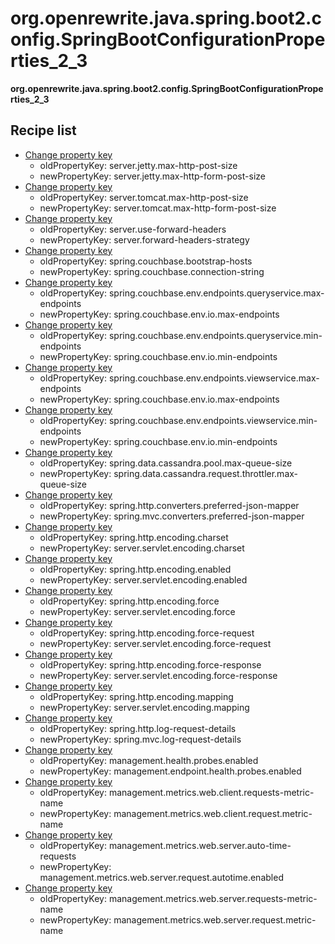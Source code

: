 # org.openrewrite.java.spring.boot2.config.SpringBootConfigurationProperties_2_3

**org.openrewrite.java.spring.boot2.config.SpringBootConfigurationProperties\_2\_3**  

## Recipe list

* [Change property key](../../../../properties/changepropertykey.md)
  * oldPropertyKey: server.jetty.max-http-post-size
  * newPropertyKey: server.jetty.max-http-form-post-size
* [Change property key](../../../../properties/changepropertykey.md)
  * oldPropertyKey: server.tomcat.max-http-post-size
  * newPropertyKey: server.tomcat.max-http-form-post-size
* [Change property key](../../../../properties/changepropertykey.md)
  * oldPropertyKey: server.use-forward-headers
  * newPropertyKey: server.forward-headers-strategy
* [Change property key](../../../../properties/changepropertykey.md)
  * oldPropertyKey: spring.couchbase.bootstrap-hosts
  * newPropertyKey: spring.couchbase.connection-string
* [Change property key](../../../../properties/changepropertykey.md)
  * oldPropertyKey: spring.couchbase.env.endpoints.queryservice.max-endpoints
  * newPropertyKey: spring.couchbase.env.io.max-endpoints
* [Change property key](../../../../properties/changepropertykey.md)
  * oldPropertyKey: spring.couchbase.env.endpoints.queryservice.min-endpoints
  * newPropertyKey: spring.couchbase.env.io.min-endpoints
* [Change property key](../../../../properties/changepropertykey.md)
  * oldPropertyKey: spring.couchbase.env.endpoints.viewservice.max-endpoints
  * newPropertyKey: spring.couchbase.env.io.max-endpoints
* [Change property key](../../../../properties/changepropertykey.md)
  * oldPropertyKey: spring.couchbase.env.endpoints.viewservice.min-endpoints
  * newPropertyKey: spring.couchbase.env.io.min-endpoints
* [Change property key](../../../../properties/changepropertykey.md)
  * oldPropertyKey: spring.data.cassandra.pool.max-queue-size
  * newPropertyKey: spring.data.cassandra.request.throttler.max-queue-size
* [Change property key](../../../../properties/changepropertykey.md)
  * oldPropertyKey: spring.http.converters.preferred-json-mapper
  * newPropertyKey: spring.mvc.converters.preferred-json-mapper
* [Change property key](../../../../properties/changepropertykey.md)
  * oldPropertyKey: spring.http.encoding.charset
  * newPropertyKey: server.servlet.encoding.charset
* [Change property key](../../../../properties/changepropertykey.md)
  * oldPropertyKey: spring.http.encoding.enabled
  * newPropertyKey: server.servlet.encoding.enabled
* [Change property key](../../../../properties/changepropertykey.md)
  * oldPropertyKey: spring.http.encoding.force
  * newPropertyKey: server.servlet.encoding.force
* [Change property key](../../../../properties/changepropertykey.md)
  * oldPropertyKey: spring.http.encoding.force-request
  * newPropertyKey: server.servlet.encoding.force-request
* [Change property key](../../../../properties/changepropertykey.md)
  * oldPropertyKey: spring.http.encoding.force-response
  * newPropertyKey: server.servlet.encoding.force-response
* [Change property key](../../../../properties/changepropertykey.md)
  * oldPropertyKey: spring.http.encoding.mapping
  * newPropertyKey: server.servlet.encoding.mapping
* [Change property key](../../../../properties/changepropertykey.md)
  * oldPropertyKey: spring.http.log-request-details
  * newPropertyKey: spring.mvc.log-request-details
* [Change property key](../../../../properties/changepropertykey.md)
  * oldPropertyKey: management.health.probes.enabled
  * newPropertyKey: management.endpoint.health.probes.enabled
* [Change property key](../../../../properties/changepropertykey.md)
  * oldPropertyKey: management.metrics.web.client.requests-metric-name
  * newPropertyKey: management.metrics.web.client.request.metric-name
* [Change property key](../../../../properties/changepropertykey.md)
  * oldPropertyKey: management.metrics.web.server.auto-time-requests
  * newPropertyKey: management.metrics.web.server.request.autotime.enabled
* [Change property key](../../../../properties/changepropertykey.md)
  * oldPropertyKey: management.metrics.web.server.requests-metric-name
  * newPropertyKey: management.metrics.web.server.request.metric-name
